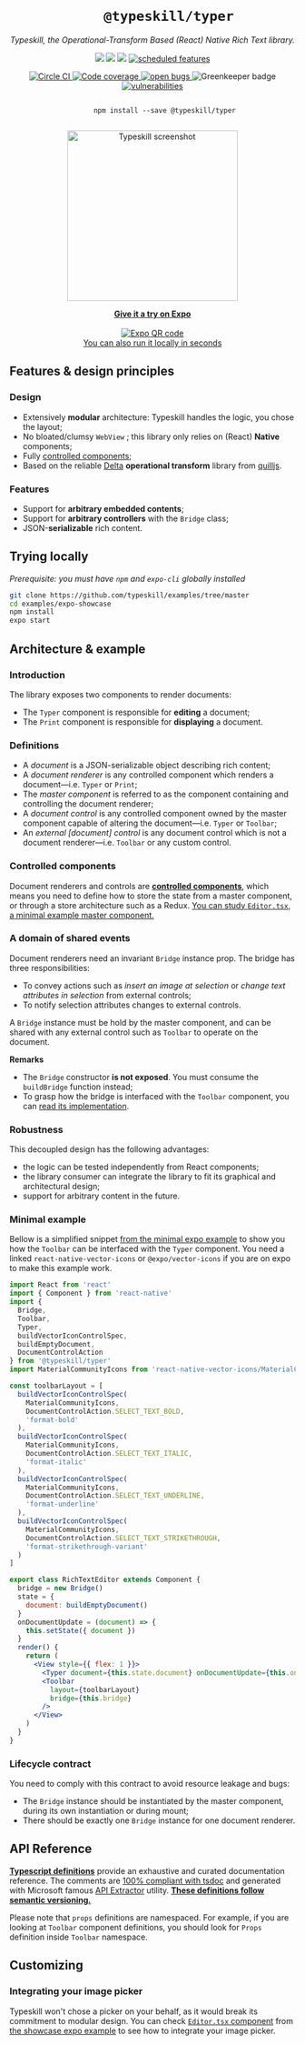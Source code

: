 <h1 align="center">
<code>
    @typeskill/typer
</code>
</h1>
<p align="center">
  <em>
    Typeskill, the Operational-Transform Based (React) Native Rich Text library.
  </em>
</p>
<p align="center">
    <a href="https://www.npmjs.com/package/@typeskill/typer" alt="Npm Version">
        <img src="https://img.shields.io/npm/v/@typeskill/typer.svg" /></a>
    <img src="https://img.shields.io/badge/platforms-android%20|%20ios%20|%20windows-lightgrey.svg" />
    <img src="https://img.shields.io/npm/l/@typeskill/typer.svg"/>
    <a href="https://github.com/typeskill/typer/issues?q=is%3Aissue+is%3Aopen+label%3A%22scheduled+feature%22" >
        <img src="https://img.shields.io/github/issues-raw/typeskill/typer/scheduled%20feature.svg?label=scheduled%20feature&colorB=125bba" alt="scheduled features" />
    </a>
</p>
<p align="center">
    <a href="https://circleci.com/gh/typeskill/typer">
        <img src="https://circleci.com/gh/typeskill/typer.svg?style=shield" alt="Circle CI" />
    </a>
    <a href="https://codecov.io/gh/typeskill/typer">
        <img src="https://codecov.io/gh/typeskill/typer/branch/master/graph/badge.svg" alt="Code coverage">
    </a>
    <a href="https://github.com/typeskill/typer/issues?q=is%3Aissue+is%3Aopen+label%3Abug">
        <img src="https://img.shields.io/github/issues-raw/typeskill/typer/bug.svg?label=open%20bugs" alt="open bugs">
    </a>
    <img alt="Greenkeeper badge" src="https://badges.greenkeeper.io/typeskill/typer.svg">
    <a href="https://snyk.io/test/github/typeskill/typer">
      <img alt="vulnerabilities" src="https://snyk.io/test/github/typeskill/typer/badge.svg">
    </a>
</p>
<p align="center">
  <code>
      npm install --save @typeskill/typer
  </code>
</p>
<p align="center">
    <img width="300" src="images/screenshot.jpg" alt="Typeskill screenshot">

</p>
<p align="center">
    <a href="https://expo.io/@jsamr/typeskill">
        <strong>Give it a try on Expo</strong>
    </a>
    <br/><br/>
    <a href="https://expo.io/@jsamr/typeskill">
        <img src="images/qr.png" alt="Expo QR code">
    </a>
    <br/>
    <a href="#trying-locally">You can also run it locally in seconds</a>
</p>

## Features & design principles

### Design

- Extensively **modular** architecture: Typeskill handles the logic, you chose the layout;
- No bloated/clumsy `WebView` ; this library only relies on (React) **Native** components;
- Fully [controlled components](https://reactjs.org/docs/forms.html#controlled-components);
- Based on the reliable [Delta](https://github.com/quilljs/delta) **operational transform** library from [quilljs](https://github.com/quilljs).

### Features

- Support for **arbitrary embedded contents**;
- Support for **arbitrary controllers** with the `Bridge` class;
- JSON-**serializable** rich content.

<a name="trying-locally" />

## Trying locally

*Prerequisite: you must have `npm` and `expo-cli` globally installed*

``` bash
git clone https://github.com/typeskill/examples/tree/master
cd examples/expo-showcase
npm install
expo start
```

## Architecture & example

### Introduction

The library exposes two components to render documents:

- The `Typer` component is responsible for **editing** a document;
- The `Print` component is responsible for **displaying** a document.

### Definitions

- A *document* is a JSON-serializable object describing rich content;
- A *document renderer* is any controlled component which renders a document—i.e. `Typer` or `Print`;
- The *master component* is referred to as the component containing and controlling the document renderer;
- A *document control* is any controlled component owned by the master component capable of altering the document—i.e. `Typer` or `Toolbar`;
- An *external [document] control* is any document control which is not a document renderer—i.e. `Toolbar` or any custom control.

### Controlled components

Document renderers and controls are **[controlled components](https://reactjs.org/docs/forms.html#controlled-components)**, which means you need to define how to store the state from a master component, or through a store architecture such as a Redux. [You can study `Editor.tsx`, a minimal example master component.](https://github.com/typeskill/examples/blob/master/expo-minimal/src/Editor.tsx)

### A domain of shared events

Document renderers need an invariant `Bridge` instance prop.
The bridge has three responsibilities:

- To convey actions such as *insert an image at selection* or *change text attributes in selection* from external controls;
- To notify selection attributes changes to external controls.

A `Bridge` instance must be hold by the master component, and can be shared with any external control such as `Toolbar` to operate on the document.

**Remarks**

- The `Bridge` constructor **is not exposed**. You must consume the `buildBridge` function instead;
- To grasp how the bridge is interfaced with the `Toolbar` component, you can [read its implementation](src/components/Toolbar.tsx).

### Robustness

This decoupled design has the following advantages:

- the logic can be tested independently from React components;
- the library consumer can integrate the library to fit its graphical and architectural design;
- support for arbitrary content in the future.

### Minimal example

Bellow is a simplified snippet [from the minimal expo example](https://github.com/typeskill/examples/tree/master/expo-minimal) to show you how the `Toolbar` can be interfaced with the `Typer` component.
You need a linked `react-native-vector-icons` or `@expo/vector-icons` if you are on expo to make this example work.

``` jsx
import React from 'react'
import { Component } from 'react-native'
import {
  Bridge,
  Toolbar,
  Typer,
  buildVectorIconControlSpec,
  buildEmptyDocument,
  DocumentControlAction
} from '@typeskill/typer'
import MaterialCommunityIcons from 'react-native-vector-icons/MaterialCommunityIcons'

const toolbarLayout = [
  buildVectorIconControlSpec(
    MaterialCommunityIcons,
    DocumentControlAction.SELECT_TEXT_BOLD,
    'format-bold'
  ),
  buildVectorIconControlSpec(
    MaterialCommunityIcons,
    DocumentControlAction.SELECT_TEXT_ITALIC,
    'format-italic'
  ),
  buildVectorIconControlSpec(
    MaterialCommunityIcons,
    DocumentControlAction.SELECT_TEXT_UNDERLINE,
    'format-underline'
  ),
  buildVectorIconControlSpec(
    MaterialCommunityIcons,
    DocumentControlAction.SELECT_TEXT_STRIKETHROUGH,
    'format-strikethrough-variant'
  )
]

export class RichTextEditor extends Component {
  bridge = new Bridge()
  state = {
    document: buildEmptyDocument()
  }
  onDocumentUpdate = (document) => {
    this.setState({ document })
  }
  render() {
    return (
      <View style={{ flex: 1 }}>
        <Typer document={this.state.document} onDocumentUpdate={this.onDocumentUpdate} bridge={this.bridge} />
        <Toolbar
          layout={toolbarLayout}
          bridge={this.bridge}
        />
      </View>
    )
  }
}
```

### Lifecycle contract

You need to comply with this contract to avoid resource leakage and bugs:

- The `Bridge` instance should be instantiated by the master component, during its own instantiation or during mount;
- There should be exactly one `Bridge` instance for one document renderer.

## API Reference

[**Typescript definitions**](types/typer.d.ts) provide an exhaustive and curated documentation reference. The comments are [100% compliant with tsdoc](https://github.com/microsoft/tsdoc) and generated with Microsoft famous [API Extractor](https://api-extractor.com/) utility. [**These definitions follow semantic versioning.**](https://semver.org/)

Please note that `props` definitions are namespaced. For example, if you are looking at `Toolbar` component definitions, you should look for `Props` definition inside `Toolbar` namespace.

## Customizing

### Integrating your image picker

Typeskill won't chose a picker on your behalf, as it would break its commitment to modular design.
You can check [`Editor.tsx` component](https://github.com/typeskill/examples/blob/master/expo-showcase/src/Editor.tsx) from [the showcase expo example](https://github.com/typeskill/examples/tree/master/expo-showcase) to see how to integrate your image picker.

